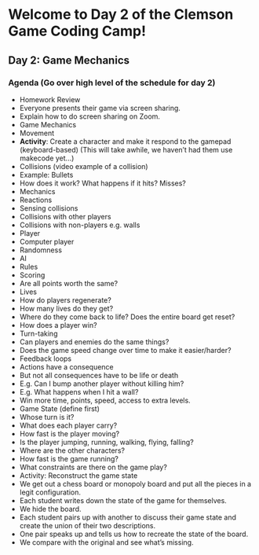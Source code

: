 
# Welcome to Day 2 of the Clemson Game Coding Camp!

## Day 2: Game Mechanics

###	Agenda (Go over high level of the schedule for day 2)
-	Homework Review
 -	Everyone presents their game via screen sharing.
 -	Explain how to do screen sharing on Zoom.
-	Game Mechanics
-	Movement
- **Activity**: Create a character and make it respond to the gamepad (keyboard-based) (This will take awhile, we haven’t had them use makecode yet...)
-	Collisions (video example of a collision)
-	Example: Bullets
-	How does it work? What happens if it hits? Misses?
-	Mechanics
-	Reactions
-	Sensing collisions
-	Collisions with other players
-	Collisions with non-players e.g. walls
-	Player
-	Computer player
-	Randomness
-	AI
-	Rules
-	Scoring
-	Are all points worth the same?
-	Lives
-	How do players regenerate? 
-	How many lives do they get?
-	Where do they come back to life? Does the entire board get reset?
-	How does a player win?
-	Turn-taking
-	Can players and enemies do the same things?
-	Does the game speed change over time to make it easier/harder?
-	Feedback loops
-	Actions have a consequence
-	But not all consequences have to be life or death
-	E.g. Can I bump another player without killing him? 
-	E.g. What happens when I hit a wall?
-	Win more time, points, speed, access to extra levels.
-	Game State (define first)
- Whose turn is it?
-	What does each player carry?
-	How fast is the player moving? 
-	Is the player jumping, running, walking, flying, falling? 
-	Where are the other characters? 
-	How fast is the game running?
-	What constraints are there on the game play?
-	Activity: Reconstruct the game state 
-	We get out a chess board or monopoly board and put all the pieces in a legit configuration.
-	Each student writes down the state of the game for themselves.
-	We hide the board.
-	Each student pairs up with another to discuss their game state and create the union of their two descriptions.
-	One pair speaks up and tells us how to recreate the state of the board. 
-	We compare with the original and see what’s missing. 
